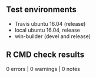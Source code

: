 ## Test environments
* Travis ubuntu 16.04 (release)
* local ubuntu 16.04, release
* win-builder (devel and release)

## R CMD check results

0 errors | 0 warnings | 0 notes




